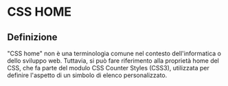# CSS HOME

## Definizione

"CSS home" non è una terminologia comune nel contesto dell'informatica o dello sviluppo web. Tuttavia, si può fare riferimento alla proprietà home del CSS, che fa parte del modulo CSS Counter Styles (CSS3), utilizzata per definire l'aspetto di un simbolo di elenco personalizzato.
